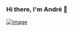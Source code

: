### Hi there, I'm André 👋
[![image](./assets/img/linkdin.svg)](https://www.linkedin.com/in/andr%C3%A9-aquilau-5995231b3/)